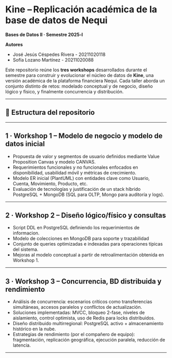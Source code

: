 # Kine – Replicación académica de la base de datos de Nequi  
**Bases de Datos II · Semestre 2025‑I**

**Autores**
- José Jesús Céspedes Rivera - 20211020118  
- Sofía Lozano Martínez - 20211020088  

Este repositorio reúne los **tres workshops** desarrollados durante el semestre para construir y evolucionar el núcleo de datos de **Kine**, una versión académica de la plataforma financiera Nequi. Cada taller aborda un conjunto distinto de retos: modelado conceptual y de negocio, diseño lógico y físico, y finalmente concurrencia y distribución.

---

## 📁 Estructura del repositorio


---

## 1 · Workshop 1 – Modelo de negocio y modelo de datos inicial

- Propuesta de valor y segmentos de usuario definidos mediante Value Proposition Canvas y modelo CANVAS.
- Requerimientos funcionales y no funcionales enfocados en disponibilidad, usabilidad móvil y métricas de crecimiento.
- Modelo ER inicial (PlantUML) con entidades clave como Usuario, Cuenta, Movimiento, Producto, etc.
- Evaluación de tecnologías y justificación de un stack híbrido PostgreSQL + MongoDB (SQL para OLTP, Mongo para auditoría y logs).

---

## 2 · Workshop 2 – Diseño lógico/físico y consultas

- Script DDL en PostgreSQL definiendo los requerimientos de informacion.
- Modelo de colecciones en MongoDB para soporte y trazabilidad
- Conjunto de queries optimizadas e indexadas para operaciones típicas del sistema.
- Mejoras al modelo conceptual a partir de retroalimentación obtenida en Workshop 1.

---

## 3 · Workshop 3 – Concurrencia, BD distribuida y rendimiento

- Análisis de concurrencia: escenarios críticos como transferencias simultáneas, accesos paralelos y conflictos de actualización.
- Soluciones implementadas: MVCC, bloqueo 2-fase, niveles de aislamiento, control optimista, uso de Redis para locks distribuidos.
- Diseño distribuido multirregional: PostgreSQL activo + almacenamiento histórico en la nube.
- Estrategias de rendimiento (por el compañero de equipo): fragmentación, replicación geográfica, ejecución paralela, reducción de latencia.

---


